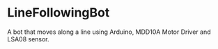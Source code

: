 # LineFollowingBot
A bot that moves along a line using Arduino, MDD10A Motor Driver and LSA08 sensor.
